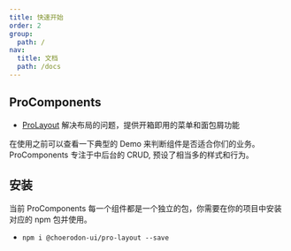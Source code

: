 ```yaml
---
title: 快速开始
order: 2
group:
  path: /
nav:
  title: 文档
  path: /docs
---
```


## ProComponents

- [ProLayout](/components/layout) 解决布局的问题，提供开箱即用的菜单和面包屑功能

在使用之前可以查看一下典型的 Demo 来判断组件是否适合你们的业务。ProComponents 专注于中后台的 CRUD, 预设了相当多的样式和行为。

## 安装

当前 ProComponents 每一个组件都是一个独立的包，你需要在你的项目中安装对应的 npm 包并使用。

- `npm i @choerodon-ui/pro-layout --save`
